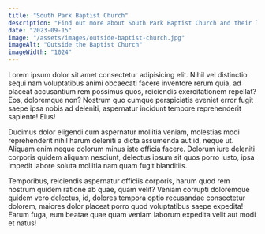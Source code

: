 ```yaml
---
title: "South Park Baptist Church"
description: "Find out more about South Park Baptist Church and their leadership."
date: "2023-09-15"
image: "/assets/images/outside-baptist-church.jpg"
imageAlt: "Outside the Baptist Church"
imageWidth: "1024"
---
```


Lorem ipsum dolor sit amet consectetur adipisicing elit. Nihil vel distinctio sequi nam voluptatibus animi obcaecati facere inventore rerum quia, ad placeat accusantium rem possimus quos, reiciendis exercitationem repellat? Eos, doloremque non? Nostrum quo cumque perspiciatis eveniet error fugit saepe ipsa nobis ad deleniti, aspernatur incidunt tempore reprehenderit sapiente! Eius!

Ducimus dolor eligendi cum aspernatur mollitia veniam, molestias modi reprehenderit nihil harum deleniti a dicta assumenda aut id, neque ut. Aliquam enim neque dolorum minus iste officia facere. Dolorum iure deleniti corporis quidem aliquam nesciunt, delectus ipsum sit quos porro iusto, ipsa impedit labore soluta mollitia nam quam fugit blanditiis.

Temporibus, reiciendis aspernatur officiis corporis, harum quod rem nostrum quidem ratione ab quae, quam velit? Veniam corrupti doloremque quidem vero delectus, id, dolores tempora optio recusandae consectetur dolorem, maiores dolor placeat porro quod voluptatibus saepe expedita! Earum fuga, eum beatae quae quam veniam laborum expedita velit aut modi et natus!